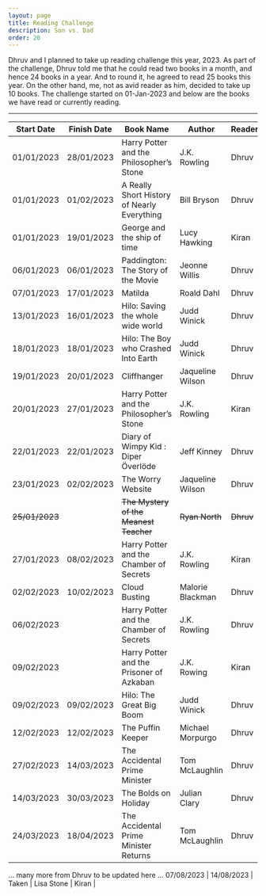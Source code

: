 ```yaml
---
layout: page
title: Reading Challenge
description: Son vs. Dad
order: 20
---
```


Dhruv and I planned to take up reading challenge this year, 2023. As part of the challenge, Dhruv told me that he could read two books in a month, and hence 24 books in a year. And to round it, he agreed to read 25 books this year. On the other hand, me, not as avid reader as him, decided to take up 10 books. The challenge started on 01-Jan-2023 and below are the books we have read or currently reading.

<hr/>

Start Date | Finish Date | Book Name | Author | Reader |
--- | --- | --- | --- | --- |
01/01/2023 | 28/01/2023 | Harry Potter and the Philosopher’s Stone | J.K. Rowling | Dhruv |
01/01/2023 | 01/02/2023 | A Really Short History of Nearly Everything | Bill Bryson | Dhruv |
01/01/2023 | 19/01/2023 |George and the ship of time | Lucy Hawking | Kiran |
06/01/2023 | 06/01/2023 | Paddington: The Story of the Movie | Jeonne Willis | Dhruv |
07/01/2023 | 17/01/2023 | Matilda | Roald Dahl | Dhruv |
13/01/2023 | 16/01/2023 | Hilo: Saving the whole wide world	| Judd Winick | Dhruv |
18/01/2023 | 18/01/2023 | Hilo: The Boy who Crashed Into Earth | Judd Winick | Dhruv |
19/01/2023 | 20/01/2023 | Cliffhanger | Jaqueline Wilson | Dhruv |
20/01/2023 | 27/01/2023 | Harry Potter and the Philosopher’s Stone | J.K. Rowling | Kiran |
22/01/2023 | 22/01/2023 | Diary of Wimpy Kid : Diper Överlöde | Jeff Kinney | Dhruv |
23/01/2023 | 02/02/2023 | The Worry Website | Jaqueline Wilson | Dhruv |
~~25/01/2023~~ |  | ~~The Mystery of the Meanest Teacher~~ | ~~Ryan North~~ | ~~Dhruv~~ |
27/01/2023 | 08/02/2023 | Harry Potter and the Chamber of Secrets | J.K. Rowling | Kiran |
02/02/2023 | 10/02/2023 | Cloud Busting | Malorie Blackman | Dhruv |
06/02/2023 |  | Harry Potter and the Chamber of Secrets | J.K. Rowling | Dhruv |
09/02/2023 |  | Harry Potter and the Prisoner of Azkaban | J.K. Rowing | Kiran |
09/02/2023 | 09/02/2023 | Hilo: The Great Big Boom | Judd Winick | Dhruv |
12/02/2023 | 12/02/2023 | The Puffin Keeper | Michael Morpurgo | Dhruv |
27/02/2023 | 14/03/2023 | The Accidental Prime Minister | Tom McLaughlin | Dhruv |
14/03/2023 | 30/03/2023 | The Bolds on Holiday | Julian Clary | Dhruv
24/03/2023 | 18/04/2023 | The Accidental Prime Minister Returns | Tom McLaughlin | Dhruv |
... many more from Dhruv to be updated here ...
07/08/2023 | 14/08/2023 | Taken | Lisa Stone | Kiran |